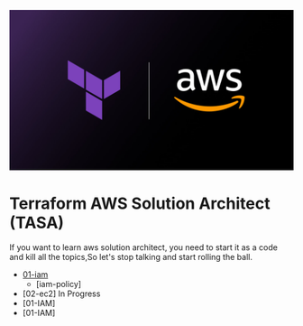 
<p align="center">
  <img src="assets/terraform-aws2.jpeg">
</p>

# Terraform AWS Solution Architect (TASA)

If you want to learn aws solution architect, you need to start it as a code and kill all the topics,So let's stop talking and start rolling the ball.

- [01-iam](https://github.com/devopshobbies/terraform-aws-solution-architect/tree/main/01-IAM)
  - [iam-policy]
- [02-ec2] In Progress
- [01-IAM]
- [01-IAM]